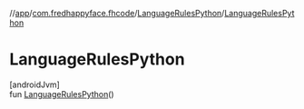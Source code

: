 //[app](../../../index.md)/[com.fredhappyface.fhcode](../index.md)/[LanguageRulesPython](index.md)/[LanguageRulesPython](-language-rules-python.md)

# LanguageRulesPython

[androidJvm]\
fun [LanguageRulesPython](-language-rules-python.md)()
